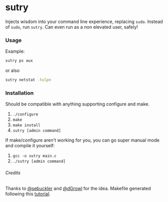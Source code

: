# sutry

Injects wisdom into your command line experience, replacing `sudo`. Instead of `sudo`, run `sutry`. Can even run as a non elevated user, safely!


### Usage
Example:
```bash
sutry ps aux
```
or also 
```bash
sutry netstat -tulpn
```

### Installation
Should be compatible with anything supporting configure and make.
1. `./configure`
1. `make`
1. `make install`
1. `sutry [admin command]`

If make/configure aren't working for you, you can go super manual mode and compile it yourself:
1. `gcc -o sutry main.c`
1. `./sutry [admin command]`

###### Credits
Thanks to [@sebuckler](https://github.com/sebuckler) and [@dGrowl](https://github.com/dGrowl) for the idea. 
Makefile generated following this [tutorial](https://thoughtbot.com/blog/the-magic-behind-configure-make-make-install).
